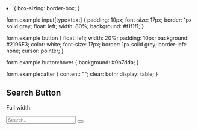 <!DOCTYPE html>
<html>
<head>
  <title>Gaming With Maariz</title>
  <link rel="icon" type="image/x-icon" href="/images/favicon.ico">

<body {
  font-family: Arial;
}

* {
  box-sizing: border-box;
}

form.example input[type=text] {
  padding: 10px;
  font-size: 17px;
  border: 1px solid grey;
  float: left;
  width: 80%;
  background: #f1f1f1;
}

form.example button {
  float: left;
  width: 20%;
  padding: 10px;
  background: #2196F3;
  color: white;
  font-size: 17px;
  border: 1px solid grey;
  border-left: none;
  cursor: pointer;
}

form.example button:hover {
  background: #0b7dda;
}

form.example::after {
  content: "";
  clear: both;
  display: table;
}
</style>
</head>
<body>

<h2>Search Button</h2>

<p>Full width:</p>
<form class="example" action="/action_page.php">
  <input type="text" placeholder="Search.." name="search">
  <button type="submit"><i class="fa fa-search"></i></button>
</form>

</body>
</html> 
